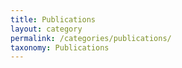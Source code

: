 ```yaml
---
title: Publications
layout: category
permalink: /categories/publications/
taxonomy: Publications
---
```


